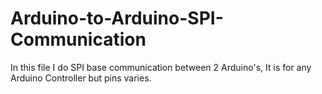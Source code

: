# Arduino-to-Arduino-SPI-Communication
In this file I do SPI base communication between 2 Arduino's, It is for any Arduino Controller but pins varies.
